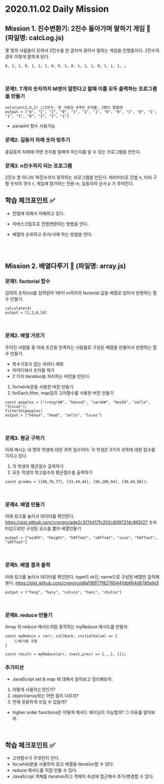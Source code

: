 # 2020.11.02 Daily Mission

## Mission 1. 진수변환기: 2진수 돌아가며 말하기 게임 :hugs: (파일명: calcLog.js)

몇 명의 사람들이 모여서 2진수를 한 글자씩 끊어서 말하는 게임을 진행중이다.
2진수의 경우 이렇게 말하게 된다.

```
0, 1, 1, 0, 1, 1, 1, 0, 0, 1, 0, 1, 1, 1, 0, 1, 1, 1, …
```

<br>

### 문제1. T개의 숫자까지 M명이 말한다고 할때 이를 모두 출력하는 프로그램을 만들기

```
solution(2,4,2) //2진수, 한 사람당 4개의 숫자를, 2명이 말할때
output > ["0", "1", "1", "0", "1", "1", "1", "0", "0", "1", "0", "1", "1", "1", "0", "1", "1", "1"]
```

- parseInt 함수 사용가능
  <br>

### 문제2. 길동이 차례 숫자 맞추기

홍길동의 차례에 어떤 숫자를 말해야 하는지를 알 수 있는 프로그램을 만든다.
<br>

### 문제3. n진수까지 되는 프로그램

2진수 뿐 아니라 16진수까지 동작하는 프로그램을 만든다.
파라미터로 진법 n, 미리 구할 숫자의 갯수 t, 게임에 참가하는 인원 m, 길동이의 순서 p 가 주어진다.
<br>

## 학습 체크포인트 :white_check_mark:

- 진법에 대해서 이해하고 있다.
- 자바스크립트로 진법변환하는 방법을 안다.
- 배열의 순회하고 추가/삭제 하는 방법을 안다.

  <br>
  <br>

## Mission 2. 배열다루기 :rainbow: (파일명: array.js)

### 문제1. factorial 함수

임의의 숫자(m)를 입력받아 1부터 m까지의 factorial 값을 배열로 담아서 반환하는 함수 만들기.

```
calculate(4)
output > [1,2,6,24]
```

<br>

### 문제2. 배열 거르기

주어진 사람들 중 아래 조건을 만족하는 사람들로 구성된 배열을 만들어서 반환하는 함수 만들기.

- 특수기호가 없는 아이디 제외
- 아이디에서 숫자를 제거
- 2 가지 iteration을 처리하는 버전을 만든다.

1. for/while문을 사용한 버전 만들기.
2. forEach,filter, map등의 고차함수를 사용한 버전 만들기

```
const peoples = ["crong!@#", "honux5", "sarah#", "hea3d", "zello", "5lucas"];
filterId(peoples)
output > ["honux", "head", "zello", "lucas"]
```

<br>

### 문제3. 평균 구하기

아래 예시는 네 명의 학생에 대한 과목 점수이다.
각 학생은 3가지 과목에 대한 점수를 가지고 있다.

1. 각 학생의 평균점수 출력하기
2. 모든 학생의 최고점수의 평균점수를 출력하기

```
const grades = [[88,76,77], [33,44,44], [90,100,94], [30,44,98]];
```

<br>

### 문제4. 배열 만들기

아래 링크를 눌러서 데이터를 확인한다.
https://gist.github.com/crongro/ade2c3f74417fc202c8097214c965f27
숫자타입으로만 구성된 요소를 뽑아 배열만들기

```
output > ["width", "height", "hOffset", "vOffset", "size", "hOffset", "vOffset"]
```

<br>

### 문제5. 배열 결과 출력

아래 링크를 눌러서 데이터를 확인한다.
type이 sk인, name으로 구성된 배열만 출력해본다.
https://gist.github.com/crongro/a9a118977f82780441db664d6785efe3

```
output > ["Yong", "hary", "solvin", "hani", "chulsu"]
```

<br>

### 문제6. reduce 만들기

Array 의 reduce 메서드처럼 동작하는 myReduce 메서드를 만들자.

```
const myReduce = (arr, callback, initialValue) => {
    //여기에 구현
}

const result = myReduce(arr, (next,prev) => {...}, []);
```

### 추가미션

- JavaScript set & map 에 대해서 알아보고 정리해보자.

1. 어떻게 사용하는것인가?
2. object/array와는 어떤 점이 다르지?
3. 언제 유용하게 쓰일 수 있을까?

- higher order functions은 어떻게 메서드 체이닝이 가능할까? 그 이유를 알아보자.

<br>

## 학습 체크포인트 :white_check_mark:

- 고차함수가 무엇인지 안다.
- for,while문을 사용하지 않고 배열을 iteration할 수 있다.
- reduce 메서드를 직접 만들 수 있다.
- JavaScript 객체를 iteration하고 객체의 속성에 접근해서 추가/변경할 수 있다.
